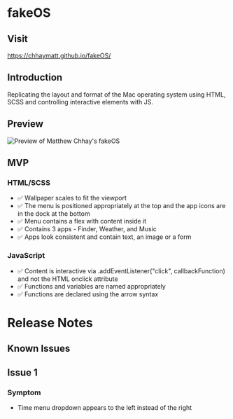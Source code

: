 # fakeOS
## Visit
https://chhaymatt.github.io/fakeOS/

## Introduction
Replicating the layout and format of the Mac operating system using HTML, SCSS and controlling interactive elements with JS.

## Preview
![Preview of Matthew Chhay's fakeOS](https://i.imgur.com/q50wJeP.png)

## MVP
### HTML/SCSS
- ✅ Wallpaper scales to fit the viewport
- ✅ The menu is positioned appropriately at the top and the app icons are in the dock at the bottom
- ✅ Menu contains a flex with content inside it
- ✅ Contains 3 apps - Finder, Weather, and Music
- ✅ Apps look consistent and contain text, an image or a form
### JavaScript
- ✅ Content is interactive via .addEventListener("click", callbackFunction) and not the HTML onclick attribute
- ✅ Functions and variables are named appropriately
- ✅ Functions are declared using the arrow syntax

# Release Notes
## Known Issues
## Issue 1
### Symptom
- Time menu dropdown appears to the left instead of the right

